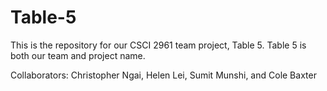 # Table-5

This is the repository for our CSCI 2961 team project, Table 5. Table 5 is both our team and project name.

Collaborators: Christopher Ngai, Helen Lei, Sumit Munshi, and Cole Baxter
